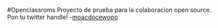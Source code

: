 #Openclassroms
Proyecto de prueba para la colaboracion open source. Pon tu twitter handle!
-[moacdocewopo](http://www.twtter.com/moacdocewopo)
